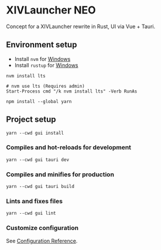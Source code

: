 # XIVLauncher NEO
Concept for a XIVLauncher rewrite in Rust, UI via Vue + Tauri.

## Environment setup
- Install `nvm` for [Windows](https://github.com/coreybutler/nvm-windows) 
- Install `rustup` for [Windows](https://static.rust-lang.org/rustup/dist/x86_64-pc-windows-msvc/rustup-init.exe)

```pwsh
nvm install lts

# nvm use lts (Requires admin)
Start-Process cmd "/k nvm install lts" -Verb RunAs

npm install --global yarn
```

## Project setup
```
yarn --cwd gui install
```

### Compiles and hot-reloads for development
```
yarn --cwd gui tauri dev
```

### Compiles and minifies for production
```
yarn --cwd gui tauri build
```

### Lints and fixes files
```
yarn --cwd gui lint
```

### Customize configuration
See [Configuration Reference](https://cli.vuejs.org/config/).

